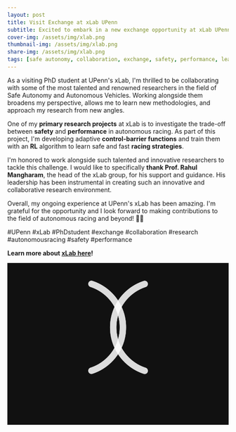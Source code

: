 ```yaml
---
layout: post
title: Visit Exchange at xLab UPenn
subtitle: Excited to embark in a new exchange opportunity at xLab UPenn!
cover-img: /assets/img/xlab.png
thumbnail-img: /assets/img/xlab.png
share-img: /assets/img/xlab.png
tags: [safe autonomy, collaboration, exchange, safety, performance, learning]
---
```


As a visiting PhD student at UPenn's xLab, 
I'm thrilled to be collaborating with some of the most talented and renowned researchers in the field of 
Safe Autonomy and Autonomous Vehicles. 
Working alongside them broadens my perspective, allows me to learn new methodologies, 
and approach my research from new angles.

One of my **primary research projects** at xLab is to investigate
the trade-off between **safety** and **performance** in autonomous racing.
As part of this project, I'm developing adaptive **control-barrier functions** and
train them with an **RL** algorithm to learn safe and fast **racing strategies**.

I'm honored to work alongside such talented and innovative researchers to tackle this challenge. 
I would like to specifically **thank Prof. Rahul Mangharam**, the head of the xLab group, 
for his support and guidance. 
His leadership has been instrumental in creating such an innovative and collaborative research environment.

Overall, my ongoing experience at UPenn's xLab has been amazing. 
I'm grateful for the opportunity and I look forward to making contributions to the field of autonomous racing and beyond!
🚀🌟 

#UPenn #xLab #PhDstudent #exchange #collaboration #research #autonomousracing #safety #performance


**Learn more about [xLab here](https://mlab-upenn.github.io/lab_website/)!**

![xLab - UPenn]( ../assets/img/xLab_logo.gif)

